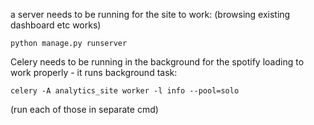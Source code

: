 a server needs to be running for the site to work:
(browsing existing dashboard etc works)
```
python manage.py runserver
```

Celery needs to be running in the background for the spotify loading to work properly - it runs background task:
```
celery -A analytics_site worker -l info --pool=solo
```

(run each of those in separate cmd)